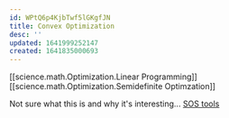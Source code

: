 ```yaml
---
id: WPtQ6p4KjbTwf5lGKgfJN
title: Convex Optimization
desc: ''
updated: 1641999252147
created: 1641835000693
---
```


[[science.math.Optimization.Linear Programming]]
[[science.math.Optimization.Semidefinite Optimzation]]



Not sure what this is and why it's interesting...
[SOS tools](http://www.mit.edu/~parrilo/sostools/)



